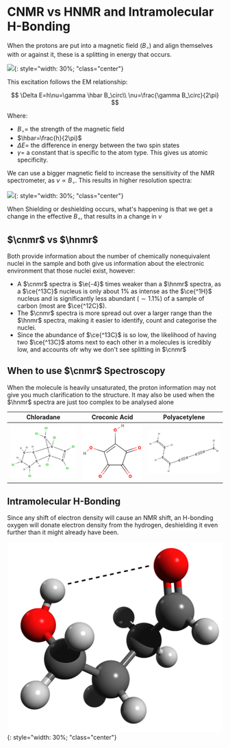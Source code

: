 # CNMR vs HNMR and Intramolecular H-Bonding

When the protons are put into a magnetic field ($B_\circ$) and align themselves with or against it, these is a splitting in energy that occurs. 

![](https://archive.cnx.org/resources/c74d68d413f8b1b8f90109bafeade601cb4b1cfe/Energy%20States.png){: style="width: 30%; "class="center"}

This excitation follows the EM relationship:

$$
\Delta E=h\nu=\gamma \hbar B_\circ\\
\nu=\frac{\gamma B_\circ}{2\pi}
$$

Where:

* $B_\circ=$ the strength of the magnetic field
* $\hbar=\frac{h}{2\pi}$
* $\Delta E=$ the difference in energy between the two spin states
* $\gamma=$ a constant that is specific to the atom type. This gives us atomic specificity.

We can use a bigger magnetic field to increase the sensitivity of the NMR spectrometer, as $\nu\propto B_\circ$. This results in higher resolution spectra:

![](https://www.orgchemboulder.com/Spectroscopy/nmrtheory/figures/fig1.gif){: style="width: 30%; "class="center"}

When Shielding or deshielding occurs, what's happening is that we get a change in the effective $B_\circ$, that results in a change in $\nu$

## $\cnmr$ vs $\hnmr$

Both provide information about the number of chemically nonequivalent nuclei in the sample and both give us information about the electronic environment that those nuclei exist, however:

* A $\cnmr$ spectra is $\e{-4}$ times weaker than a $\hnmr$ spectra, as a $\ce{^13C}$ nucleus is only about $1\%$ as intense as the $\ce{^1H}$ nucleus and is significantly less abundant ($\sim1.1\%$) of a sample of carbon (most are $\ce{^12C}$).
* The $\cnmr$ spectra is more spread out over a larger range than the $\hnmr$ spectra, making it easier to identify, count and categorise the nuclei.
* Since the abundance of $\ce{^13C}$ is so low, the likelihood of having two $\ce{^13C}$ atoms next to each other in a molecules is icredibly low, and accounts ofr why we don't see splitting in $\cnmr$

## When to use $\cnmr$ Spectroscopy

When the molecule is heavily unsaturated, the proton information may not give you much clarification to the structure. It may also be used when the $\hnmr$ spectra are just too complex to be analysed alone

|         Chloradane          |           Croconic Acid           |            Polyacetylene            |
| :-------------------------: | :-------------------------------: | :---------------------------------: |
| ![Chlordane](Chlordane.png) | ![Croconicacid](Croconicacid.png) | ![polyacetylene](polyacetylene.png) |

## Intramolecular H-Bonding

Since any shift of electron density will cause an NMR shift, an H-bonding oxygen will donate electron density from the hydrogen, deshielding it even further than it might already have been.

![!MolView](MolView.png){: style="width: 30%; "class="center"}

